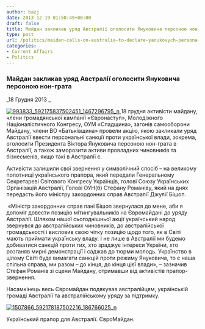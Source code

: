 ```yaml
---
author: bazj
date: 2013-12-19 01:50:49+00:00
draft: false
title: Майдан закликав уряд Австралії оголосити Януковича персоною нон-грата
type: post
url: /politics/maidan-calls-on-australia-to-declare-yanukovych-persona-non-grata/
categories:
- Current Affairs
- Politics
---
```


### Майдан закликав уряд Австралії оголосити Януковича персоною нон-грата


_18 Грудня 2013 _

[![993833_592175837502451_1467296795_n](http://www.ozeukes.com/wp-content/uploads/2013/12/993833_592175837502451_1467296795_n.jpg)
](http://www.ozeukes.com/wp-content/uploads/2013/12/993833_592175837502451_1467296795_n.jpg)18 грудня активісти майдану, члени громадянської кампанії «Євронаступ», Молодіжного Націоналістичного Конгресу, ОУМ «Спадщина», загонів самооборони Майдану, члени ВО «Батьківщина» провели акцію, якою закликали уряд Австралії ввести персональні санкції проти української влади, зокрема, оголосити Президента Віктора Януковича персоною нон-грата в Австралії, а також заморозити активи провладних чиновників та бізнесменів, якщо такі в Австралії є.

Активісти залишили свої звернення у символічний спосіб – на великому полотнищі українського прапора, який передали Генеральному Секретареві Світового Конгресу Українців, голові Союзу Українських Організацій Австралії, Голові ОУН(б) Стефану Романіву, який на днях передасть його міністру закордонних справ Австралії Джулії Бішоп.

 «Міністр закордонних справ пані Бішоп звернулася до мене, аби я допоміг довести позицію мітингувальників на Євромайдані до уряду Австралії. Шляхом нашої сьогоднішньої акції український народ звернувся до австралійських чиновників, до австралійської громадськості і висловив свою чітку позицію щодо того, як в Світі мають приймати українську владу. І не лише в Австралії ми будемо добиватися санкцій проти тих, хто зраджує інтереси України, хто розганяв мирні демонстрації і саджав до тюрми молодь. Українство в цілому Світі буде вимагати санкцій проти режиму Януковича, то є наша спільна справа, ми разом – до кінця, до кінця цієї влади», – зазначив Стефан Романів зі сцени Майдану, отримавши від активістів прапор-звернення.

Насамкінець весь Євромайдан подякував австралійцям, українській громаді Австралії та австралійському уряду за підтримку.

[![1507866_592178187502216_186766025_n](http://www.ozeukes.com/wp-content/uploads/2013/12/1507866_592178187502216_186766025_n.jpg)
](http://www.ozeukes.com/wp-content/uploads/2013/12/1507866_592178187502216_186766025_n.jpg)

Український прапор для Австралії. ЄвроМайдан.

 
